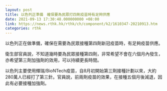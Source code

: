 ```yaml
---
layout: post
title: 以色列正準備　確保要為民眾打四劑疫苗時有足夠供應
date: 2021-09-13 17:30:48.000000000 +08:00
link: https://news.rthk.hk/rthk/ch/component/k2/1610347-20210913.htm
categories: rthk
---
```


以色列正在做準備，確保在需要為民眾接種第四劑新冠疫苗時，有足夠疫苗供應。

衛生部官員說，不知道幾時要為民眾接種第四劑，非常希望不會在六個月內發生，亦希望第三劑加強劑的效用，可以持續更長時間。

以色列主要使用輝瑞/BioNTech疫苗，自8月初開始第三劑接種計劃以來，大約280萬人已經打了第三針。官員說，前兩劑疫苗的效果，在接種五個月後減退，因此有必要接種加強劑。
